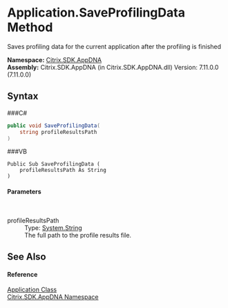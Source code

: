 # Application.SaveProfilingData Method 
 

Saves profiling data for the current application after the profiling is finished

**Namespace:**&nbsp;<a href="N_Citrix_SDK_AppDNA">Citrix.SDK.AppDNA</a><br />**Assembly:**&nbsp;Citrix.SDK.AppDNA (in Citrix.SDK.AppDNA.dll) Version: 7.11.0.0 (7.11.0.0)

## Syntax

###C#
```csharp
public void SaveProfilingData(
	string profileResultsPath
)
```

###VB
```vbnet
Public Sub SaveProfilingData ( 
	profileResultsPath As String
)
```


#### Parameters
&nbsp;<dl><dt>profileResultsPath</dt><dd>Type: <a href="http://msdn2.microsoft.com/en-us/library/s1wwdcbf" target="_blank">System.String</a><br />The full path to the profile results file.</dd></dl>

## See Also


#### Reference
<a href="T_Citrix_SDK_AppDNA_Application">Application Class</a><br /><a href="N_Citrix_SDK_AppDNA">Citrix.SDK.AppDNA Namespace</a><br />